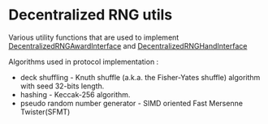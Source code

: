# Decentralized RNG utils

Various utility functions that are used to implement [DecentralizedRNGAwardInterface](../decentralized_rng_award_interface/README.md) and [DecentralizedRNGHandInterface](../decentralized_rng_hand_interface/README.md)  

Algorithms used in protocol implementation :
* deck shuffling - Knuth shuffle (a.k.a. the Fisher-Yates shuffle) algorithm with seed 32-bits length.
* hashing - Keccak-256 algorithm.
* pseudo random number generator -  SIMD oriented Fast Mersenne Twister(SFMT)
